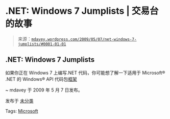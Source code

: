 <!--yml

category: 未分类

日期：2024-05-18 06:09:26

-->

# .NET: Windows 7 Jumplists | 交易台的故事

> 来源：[`mdavey.wordpress.com/2009/05/07/net-windows-7-jumplists/#0001-01-01`](https://mdavey.wordpress.com/2009/05/07/net-windows-7-jumplists/#0001-01-01)

## .NET: Windows 7 Jumplists

如果你正在 Windows 7 上编写.NET 代码，你可能想了解一下适用于 Microsoft® .NET 的 Windows® API 代码包[框架](http://code.msdn.microsoft.com/WindowsAPICodePack)

~ mdavey 于 2009 年 5 月 7 日发布。

发布于 [未分类](https://mdavey.wordpress.com/category/uncategorized/)

Tags: [Microsoft](https://mdavey.wordpress.com/tag/microsoft/)
